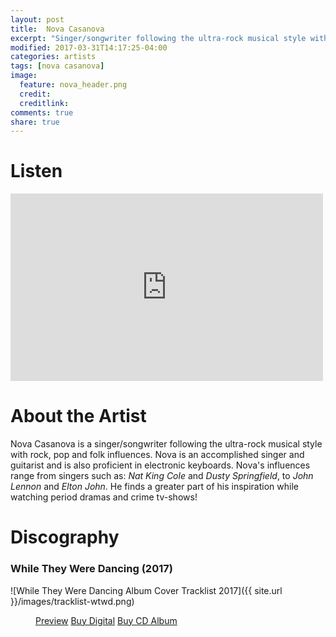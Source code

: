 ```yaml
---
layout: post
title:  Nova Casanova
excerpt: "Singer/songwriter following the ultra-rock musical style with rock, pop and folk influences."
modified: 2017-03-31T14:17:25-04:00
categories: artists
tags: [nova casanova]
image:
  feature: nova_header.png
  credit: 
  creditlink:
comments: true
share: true
---
```

# Listen
<iframe src="https://embed.spotify.com/?uri=spotify%3Auser%3Aspotify%3Aplaylist%3A37i9dQZF1DX84kJlLdo9vT" width="500" height="300" frameborder="0" allowtransparency="true"></iframe>

# About the Artist

Nova Casanova is a singer/songwriter following the ultra-rock musical style with rock, pop and folk influences.
Nova is an accomplished singer and guitarist and is also proficient in electronic keyboards. 
Nova's influences range from singers such as: *Nat King Cole* and *Dusty Springfield*, to *John Lennon* and *Elton John*.
He finds a greater part of his inspiration while watching period dramas and crime tv-shows! 

# Discography

### While They Were Dancing (2017)

![While They Were Dancing Album Cover Tracklist 2017]({{ site.url }}/images/tracklist-wtwd.png)

<figure class="third">
    <a href="link to shop" class="btn">Preview</a>
	<a href="link to shop" class="btn">Buy Digital</a>
	<a href="link to shop" class="btn">Buy CD Album</a>
</figure>



